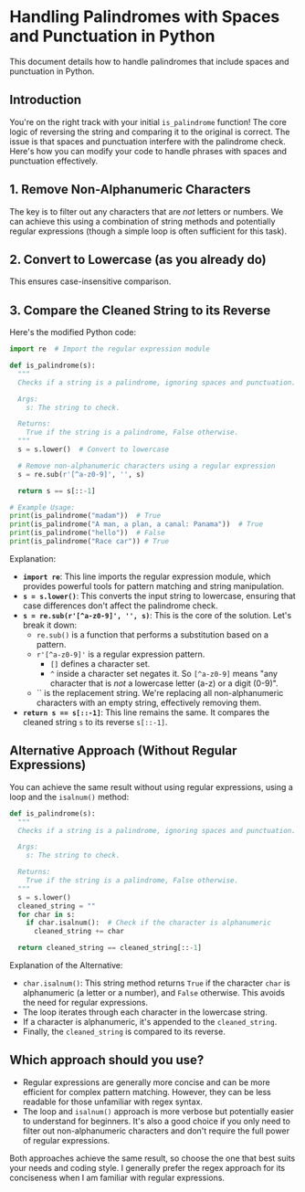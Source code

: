 # Handling Palindromes with Spaces and Punctuation in Python

This document details how to handle palindromes that include spaces and punctuation in Python.

## Introduction

You're on the right track with your initial `is_palindrome` function! The core logic of reversing the string and comparing it to the original is correct. The issue is that spaces and punctuation interfere with the palindrome check. Here's how you can modify your code to handle phrases with spaces and punctuation effectively.

## 1. Remove Non-Alphanumeric Characters

The key is to filter out any characters that are *not* letters or numbers. We can achieve this using a combination of string methods and potentially regular expressions (though a simple loop is often sufficient for this task).

## 2. Convert to Lowercase (as you already do)

This ensures case-insensitive comparison.

## 3. Compare the Cleaned String to its Reverse

Here's the modified Python code:

```python
import re  # Import the regular expression module

def is_palindrome(s):
  """
  Checks if a string is a palindrome, ignoring spaces and punctuation.

  Args:
    s: The string to check.

  Returns:
    True if the string is a palindrome, False otherwise.
  """
  s = s.lower()  # Convert to lowercase

  # Remove non-alphanumeric characters using a regular expression
  s = re.sub(r'[^a-z0-9]', '', s)

  return s == s[::-1]

# Example Usage:
print(is_palindrome("madam"))  # True
print(is_palindrome("A man, a plan, a canal: Panama"))  # True
print(is_palindrome("hello"))  # False
print(is_palindrome("Race car")) # True
```

Explanation:

*   **`import re`**: This line imports the regular expression module, which provides powerful tools for pattern matching and string manipulation.
*   **`s = s.lower()`**: This converts the input string to lowercase, ensuring that case differences don't affect the palindrome check.
*   **`s = re.sub(r'[^a-z0-9]', '', s)`**: This is the core of the solution. Let's break it down:
    *   `re.sub()` is a function that performs a substitution based on a pattern.
    *   `r'[^a-z0-9]'` is a regular expression pattern.
        *   `[]` defines a character set.
        *   `^` inside a character set negates it. So `[^a-z0-9]` means "any character that is *not* a lowercase letter (a-z) or a digit (0-9)".
    *   `` is the replacement string. We're replacing all non-alphanumeric characters with an empty string, effectively removing them.
*   **`return s == s[::-1]`**: This line remains the same. It compares the cleaned string `s` to its reverse `s[::-1]`.

## Alternative Approach (Without Regular Expressions)

You can achieve the same result without using regular expressions, using a loop and the `isalnum()` method:

```python
def is_palindrome(s):
  """
  Checks if a string is a palindrome, ignoring spaces and punctuation.

  Args:
    s: The string to check.

  Returns:
    True if the string is a palindrome, False otherwise.
  """
  s = s.lower()
  cleaned_string = ""
  for char in s:
    if char.isalnum():  # Check if the character is alphanumeric
      cleaned_string += char

  return cleaned_string == cleaned_string[::-1]
```

Explanation of the Alternative:

*   `char.isalnum()`: This string method returns `True` if the character `char` is alphanumeric (a letter or a number), and `False` otherwise. This avoids the need for regular expressions.
*   The loop iterates through each character in the lowercase string.
*   If a character is alphanumeric, it's appended to the `cleaned_string`.
*   Finally, the `cleaned_string` is compared to its reverse.

## Which approach should you use?

*   Regular expressions are generally more concise and can be more efficient for complex pattern matching. However, they can be less readable for those unfamiliar with regex syntax.
*   The loop and `isalnum()` approach is more verbose but potentially easier to understand for beginners. It's also a good choice if you only need to filter out non-alphanumeric characters and don't require the full power of regular expressions.

Both approaches achieve the same result, so choose the one that best suits your needs and coding style. I generally prefer the regex approach for its conciseness when I am familiar with regular expressions.